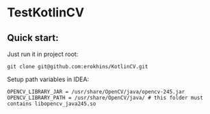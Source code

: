 TestKotlinCV
============

## Quick start:

Just run it in project root:

    git clone git@github.com:erokhins/KotlinCV.git

Setup path variables in IDEA:

    OPENCV_LIBRARY_JAR = /usr/share/OpenCV/java/opencv-245.jar
    OPENCV_LIBRARY_PATH = /usr/share/OpenCV/java/ # this folder must contains libopencv_java245.so